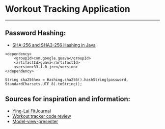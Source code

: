 # Workout Tracking Application
---
## Password Hashing:
- [SHA-256 and SHA3-256 Hashing in Java](https://www.baeldung.com/sha-256-hashing-java)


``` 
<dependency>
    <groupId>com.google.guava</groupId>
    <artifactId>guava</artifactId>
    <version>33.1.0-jre</version>
</dependency>
```
```
String sha256hex = Hashing.sha256().hashString(password, StandardCharsets.UTF_8).toString();
```


## Sources for inspiration and information:
- [Ying-Lai FitJournal](https://github.com/Ying-Lai/FitJournal)
- [Workout tracker code review](https://codereview.stackexchange.com/questions/79196/workout-tracker)
- [Model-view-presenter](https://en.wikipedia.org/wiki/Model–view–presenter)
